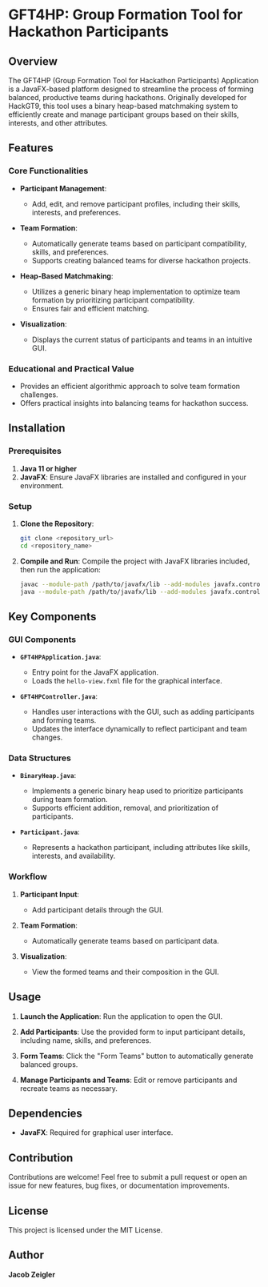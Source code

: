 # GFT4HP: Group Formation Tool for Hackathon Participants

## Overview

The GFT4HP (Group Formation Tool for Hackathon Participants) Application is a JavaFX-based platform designed to streamline the process of forming balanced, productive teams during hackathons. Originally developed for HackGT9, this tool uses a binary heap-based matchmaking system to efficiently create and manage participant groups based on their skills, interests, and other attributes.

## Features

### Core Functionalities

- **Participant Management**:
  - Add, edit, and remove participant profiles, including their skills, interests, and preferences.

- **Team Formation**:
  - Automatically generate teams based on participant compatibility, skills, and preferences.
  - Supports creating balanced teams for diverse hackathon projects.

- **Heap-Based Matchmaking**:
  - Utilizes a generic binary heap implementation to optimize team formation by prioritizing participant compatibility.
  - Ensures fair and efficient matching.

- **Visualization**:
  - Displays the current status of participants and teams in an intuitive GUI.

### Educational and Practical Value

- Provides an efficient algorithmic approach to solve team formation challenges.
- Offers practical insights into balancing teams for hackathon success.

## Installation

### Prerequisites

1. **Java 11 or higher**
2. **JavaFX**: Ensure JavaFX libraries are installed and configured in your environment.

### Setup

1. **Clone the Repository**:
   ```bash
   git clone <repository_url>
   cd <repository_name>
   ```

2. **Compile and Run**:
   Compile the project with JavaFX libraries included, then run the application:
   ```bash
   javac --module-path /path/to/javafx/lib --add-modules javafx.controls,javafx.fxml -d . src/com/example/gft4hp/*.java
   java --module-path /path/to/javafx/lib --add-modules javafx.controls,javafx.fxml com.example.gft4hp.GFT4HPApplication
   ```

## Key Components

### GUI Components

- **`GFT4HPApplication.java`**:
  - Entry point for the JavaFX application.
  - Loads the `hello-view.fxml` file for the graphical interface.

- **`GFT4HPController.java`**:
  - Handles user interactions with the GUI, such as adding participants and forming teams.
  - Updates the interface dynamically to reflect participant and team changes.

### Data Structures

- **`BinaryHeap.java`**:
  - Implements a generic binary heap used to prioritize participants during team formation.
  - Supports efficient addition, removal, and prioritization of participants.

- **`Participant.java`**:
  - Represents a hackathon participant, including attributes like skills, interests, and availability.

### Workflow

1. **Participant Input**:
   - Add participant details through the GUI.

2. **Team Formation**:
   - Automatically generate teams based on participant data.

3. **Visualization**:
   - View the formed teams and their composition in the GUI.

## Usage

1. **Launch the Application**:
   Run the application to open the GUI.

2. **Add Participants**:
   Use the provided form to input participant details, including name, skills, and preferences.

3. **Form Teams**:
   Click the "Form Teams" button to automatically generate balanced groups.

4. **Manage Participants and Teams**:
   Edit or remove participants and recreate teams as necessary.

## Dependencies

- **JavaFX**: Required for graphical user interface.

## Contribution

Contributions are welcome! Feel free to submit a pull request or open an issue for new features, bug fixes, or documentation improvements.

## License

This project is licensed under the MIT License.

## Author

**Jacob Zeigler**

